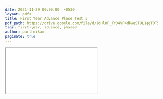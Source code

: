 ```yaml
---
date: 2021-11-29 00:00:00  +0530
layout: pdfs
title: First Year Advance Phase Test 3
pdf_path: https://drive.google.com/file/d/1dHlOP_Tr04VP4dbweSTUL1ggT0T526Qj/preview?usp=drive_link
tags: first-year, advance, phase3
author: parthnikam
paginate: true
---
```


<iframe class="embed-pdf" src="{{ page.pdf_path }}#toolbar=0" seamless="seamless" scrolling="no" style="overflow:hidden"></iframe>
